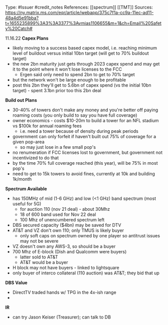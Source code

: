 Type: #Issuer #credit_notes
References: [[spectrum]] [[TMT]]
Sources:
https://ny.matrix.ms.com/eqr/article/webapp/375c7f1a-cc9a-11ec-ad11-48a4d5e91bba?t=1655235899%3A3%3A3377%3Avmias1106655&m=1&ch=Email%20Safety%20Catch#

11.16.22
**Capex Plans**
- likely moving to a success based capex model, i.e. reaching minimum level of buildout versus initial 10bn target (will get to 70% buildout target)
- the new 2bn maturity just gets through 2023 capex spend and may get it to the point where it won't lose licenses to the FCC
	- Ergen said only need to spend 2bn to get to 70% target
- but the network won't be large enough to be profitable  
- post this 2bn they'll get to 5.6bn of capex spend (vs the initial 10bn target) - spent 3.1bn prior too this 2bn deal

**Build out Plans**
- 30-40% of towers don't make any money and you're better off paying roaming costs (you only build to say you have full coverage)
- owner economics - costs $10-20m to build a tower for an NFL stadium vs $100k for annual roaming fees
	- i.e. need a tower because of density during peak periods
- government can only forfeit if haven't built out 75% of coverage for a given pop-area
	- so may just lose in a few small pop's
- no renumeration if FCC licenses lost to government, but government not incentivized to do that
- by the time 70% full coverage reached (this year), will be 75% in most pop's
- need to get to 15k towers to avoid fines, currently at 10k and building 1k/month



**Spectrum Available**
- has 150MHz of  mid (1-6 GHz) and low (<1 GHz) band spectrum (most useful for 5G)
	- for auction 110 (nov 21 deal) - about 30Mhz
	-  18 of 600 band used for Nov 22 deal
	- 100 Mhz of unencumbered spectrum left
- DBS secured capacity ($4bn) may be saved for DTV
- AT&T and VZ don't own 110; only TMUS is likely buyer 
	- only soft caps on spectrum owned by one player so antitrust issues may not be severe
- VZ doesn't own any AWS-3, so should be a buyer 
- 700 Mhz of E-block (Dish and Qualcomm were buyers)
	- latter sold to AT&T
	- AT&T would be a buyer 
- H block may not have buyers - linked to lightsquare 
- only buyer of interco collateral (110 auction) was AT&T; they bid that up


**DBS Value**
- DirectTV traded hands w/ TPG in the 4x-ish range 
- 
**IR**
- can try Jason Keiser (Treasurer); can talk to DB 